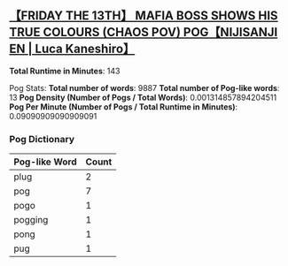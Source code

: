 ## [【FRIDAY THE 13TH】 MAFIA BOSS SHOWS HIS TRUE COLOURS (CHAOS POV) POG【NIJISANJI EN | Luca Kaneshiro】](https://www.youtube.com/watch?v=dQ6CO9DNKW4)
**Total Runtime in Minutes**: 143

Pog Stats:
   **Total number of words**: 9887
   **Total number of Pog-like words**: 13
   **Pog Density (Number of Pogs / Total Words)**: 0.001314857894204511
   **Pog Per Minute (Number of Pogs / Total Runtime in Minutes)**: 0.09090909090909091

### Pog Dictionary
Pog-like Word | Count
--- | ---
plug | 2
pog | 7
pogo | 1
pogging | 1
pong | 1
pug | 1
